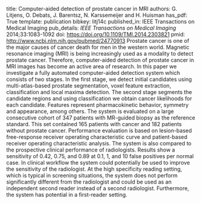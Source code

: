 title: Computer-aided detection of prostate cancer in MRI
authors: G. Litjens, O. Debats, J. Barentsz, N. Karssemeijer and H. Huisman
has_pdf: True
template: publication
bibkey: litj14c
published_in: IEEE Transactions on Medical Imaging
pub_details: <i>IEEE Transactions on Medical Imaging</i> 2014;33:1083-1092
doi: https://doi.org/10.1109/TMI.2014.2303821
pmid: http://www.ncbi.nlm.nih.gov/pubmed/24770913
Prostate cancer is one of the major causes of cancer death for men in the western world. Magnetic resonance imaging (MRI) is being increasingly used as a modality to detect prostate cancer. Therefore, computer-aided detection of prostate cancer in MRI images has become an active area of research. In this paper we investigate a fully automated computer-aided detection system which consists of two stages. In the first stage, we detect initial candidates using multi-atlas-based prostate segmentation, voxel feature extraction, classification and local maxima detection. The second stage segments the candidate regions and using classification we obtain cancer likelihoods for each candidate. Features represent pharmacokinetic behavior, symmetry and appearance, among others. The system is evaluated on a large consecutive cohort of 347 patients with MR-guided biopsy as the reference standard. This set contained 165 patients with cancer and 182 patients without prostate cancer. Performance evaluation is based on lesion-based free-response receiver operating characteristic curve and patient-based receiver operating characteristic analysis. The system is also compared to the prospective clinical performance of radiologists. Results show a sensitivity of 0.42, 0.75, and 0.89 at 0.1, 1, and 10 false positives per normal case. In clinical workflow the system could potentially be used to improve the sensitivity of the radiologist. At the high specificity reading setting, which is typical in screening situations, the system does not perform significantly different from the radiologist and could be used as an independent second reader instead of a second radiologist. Furthermore, the system has potential in a first-reader setting.

